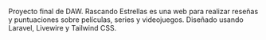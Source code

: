 Proyecto final de DAW. Rascando Estrellas es una web para realizar reseñas y puntuaciones sobre películas, series y videojuegos. Diseñado usando Laravel, Livewire y Tailwind CSS.
